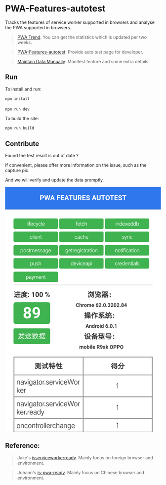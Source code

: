 # PWA-Features-autotest


Tracks the features of service worker supported in browsers and analyse the PWA supported in browsers.

> [PWA Trend](https://lavas.baidu.com/ready): You can get the statistics which is updated per two weeks.

> [PWA-Features-autotest](https://lavas-project/lavas-project.github.io/pwa-demo/pwa-features-autotest/sequence): Provide auto test page for developer.

> [Maintain Data Manually](https://github.com/lavas-project/pwa-expo): Manifest feature and some extra details.



## Run

To install and run:

```sh
npm install

npm run dev
```

To build the site:

```sh
npm run build

```

## Contribute

Found the test result is out of date ?

If convenient, please offer more information on the issue, such as the capture pic.

And we will verify and update the data promptly.

![Image text](./static/test-result.jpeg)



## Reference:

> Jake's [isserviceworkerready](https://github.com/jakearchibald/isserviceworkerready).  Mainly focus on foreign browser and environment.

> Johann's [is-pwa-ready](https://github.com/toxic-johann/is-pwa-ready).  Mainly focus on Chinese browser and environment.


